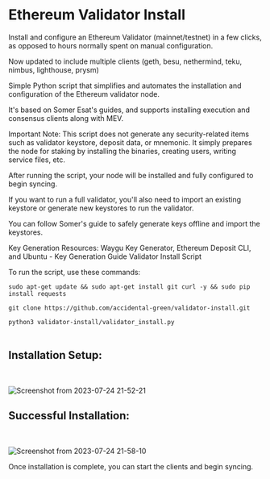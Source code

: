 # Ethereum Validator Install
Install and configure an Ethereum Validator (mainnet/testnet) in a few clicks, as opposed to hours normally spent on manual configuration.

Now updated to include multiple clients (geth, besu, nethermind, teku, nimbus, lighthouse, prysm)

Simple Python script that simplifies and automates the installation and configuration of the Ethereum validator node.

It's based on Somer Esat's guides, and supports installing execution and consensus clients along with MEV.

Important Note: This script does not generate any security-related items such as validator keystore, deposit data, or mnemonic. It simply prepares the node for staking by installing the binaries, creating users, writing service files, etc.

After running the script, your node will be installed and fully configured to begin syncing.

If you want to run a full validator, you'll also need to import an existing keystore or generate new keystores to run the validator.

You can follow Somer's guide to safely generate keys offline and import the keystores.

Key Generation Resources: Waygu Key Generator, Ethereum Deposit CLI, and Ubuntu - Key Generation Guide
Validator Install Script

To run the script, use these commands:

`sudo apt-get update && sudo apt-get install git curl -y && sudo pip install requests`

`git clone https://github.com/accidental-green/validator-install.git`

`python3 validator-install/validator_install.py`
<br>
<br>
## **Installation Setup:**
<br>

![Screenshot from 2023-07-24 21-52-21](https://github.com/accidental-green/instant-validators/assets/72235883/d19f7646-0510-485a-a7fa-5f8f3b303356)

## **Successful Installation:**
<br>

![Screenshot from 2023-07-24 21-58-10](https://github.com/accidental-green/instant-validators/assets/72235883/b522d4e9-6be8-486f-8345-7bb471da705f)

Once installation is complete, you can start the clients and begin syncing.

